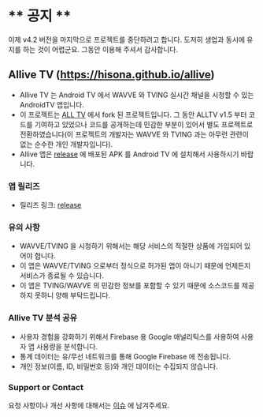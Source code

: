 # ** 공지 ** 
이제 v4.2 버전을 마지막으로 프로젝트를 중단하려고 합니다. 
도저히 생업과 동시에 유지를 하는 것이 어렵군요. 
그동안 이용해 주셔서 감사합니다. 


## Allive TV (https://hisona.github.io/allive)

* Allive TV 는 Android TV 에서 WAVVE 와 TVING 실시간 채널을 시청할 수 있는 AndroidTV 앱입니다. 
* 이 프로젝트는 [ALL TV](https://github.com/PYTHONKOR/alltv) 에서 fork 된 프로젝트입니다. 그 동안 ALLTV v1.5 부터 코드를 기여하고 있었으나 코드를 공개하는데 민감한 부분이 있어서 별도 프로젝트로 전환하였습니다(이 프로젝트의 개발자는 WAVVE 와 TVING 과는 아무런 관련이 없는 순수한 개인 개발자입니다). 
* Allive 앱은 [release](https://github.com/HISONA/allive/releases) 에 배포된 APK 를 Android TV 에 설치해서 사용하시기 바랍니다.

### 앱 릴리즈

* 릴리즈 링크: [release](https://github.com/HISONA/allive/releases) 


### 유의 사항

* WAVVE/TVING 을 시청하기 위해서는 해당 서비스의 적절한 상품에 가입되어 있어야 합니다. 
* 이 앱은 WAVVE/TVING 으로부터 정식으로 허가된 앱이 아니기 때문에 언제든지 서비스가 종료될 수 있습니다.
* 이 앱은 TVING/WAVVE 의 민감한 정보를 포함할 수 있기 때문에 소스코드를 제공하지 못하니 양해 부탁드립니다. 


### Allive TV 분석 공유

* 사용자 경험을 강화하기 위해서 Firebase 용 Google 애널리틱스를 사용하여 사용자 앱 사용량을 분석합니다. 
* 통계 데이터는 유/무선 네트워크를 통해 Google Firebase 에 전송됩니다. 
* 개인 정보(이름, ID, 비밀번호 등)와 개인 데이터는 수집되지 않습니다. 


### Support or Contact

요청 사항이나 개선 사항에 대해서는 [이슈](https://github.com/HISONA/allive/issues) 에 남겨주세요.
 
